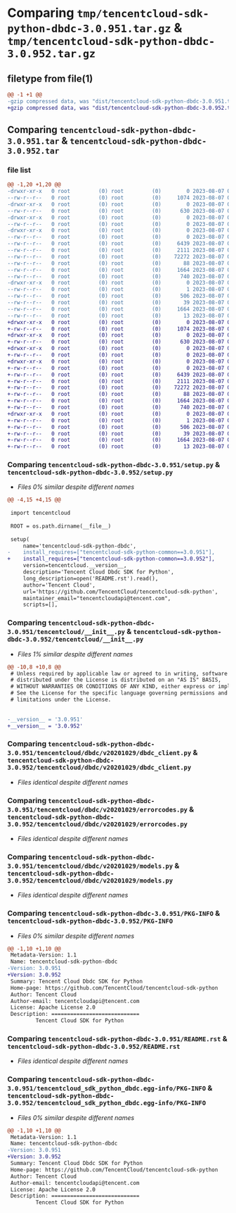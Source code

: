# Comparing `tmp/tencentcloud-sdk-python-dbdc-3.0.951.tar.gz` & `tmp/tencentcloud-sdk-python-dbdc-3.0.952.tar.gz`

## filetype from file(1)

```diff
@@ -1 +1 @@
-gzip compressed data, was "dist/tencentcloud-sdk-python-dbdc-3.0.951.tar", last modified: Mon Aug  7 00:24:58 2023, max compression
+gzip compressed data, was "dist/tencentcloud-sdk-python-dbdc-3.0.952.tar", last modified: Mon Aug  7 08:51:45 2023, max compression
```

## Comparing `tencentcloud-sdk-python-dbdc-3.0.951.tar` & `tencentcloud-sdk-python-dbdc-3.0.952.tar`

### file list

```diff
@@ -1,20 +1,20 @@
-drwxr-xr-x   0 root         (0) root         (0)        0 2023-08-07 00:24:58.000000 tencentcloud-sdk-python-dbdc-3.0.951/
--rw-r--r--   0 root         (0) root         (0)     1074 2023-08-07 00:24:58.000000 tencentcloud-sdk-python-dbdc-3.0.951/setup.py
-drwxr-xr-x   0 root         (0) root         (0)        0 2023-08-07 00:24:58.000000 tencentcloud-sdk-python-dbdc-3.0.951/tencentcloud/
--rw-r--r--   0 root         (0) root         (0)      630 2023-08-07 00:24:58.000000 tencentcloud-sdk-python-dbdc-3.0.951/tencentcloud/__init__.py
-drwxr-xr-x   0 root         (0) root         (0)        0 2023-08-07 00:24:58.000000 tencentcloud-sdk-python-dbdc-3.0.951/tencentcloud/dbdc/
--rw-r--r--   0 root         (0) root         (0)        0 2023-08-07 00:24:58.000000 tencentcloud-sdk-python-dbdc-3.0.951/tencentcloud/dbdc/__init__.py
-drwxr-xr-x   0 root         (0) root         (0)        0 2023-08-07 00:24:58.000000 tencentcloud-sdk-python-dbdc-3.0.951/tencentcloud/dbdc/v20201029/
--rw-r--r--   0 root         (0) root         (0)        0 2023-08-07 00:24:58.000000 tencentcloud-sdk-python-dbdc-3.0.951/tencentcloud/dbdc/v20201029/__init__.py
--rw-r--r--   0 root         (0) root         (0)     6439 2023-08-07 00:24:58.000000 tencentcloud-sdk-python-dbdc-3.0.951/tencentcloud/dbdc/v20201029/dbdc_client.py
--rw-r--r--   0 root         (0) root         (0)     2111 2023-08-07 00:24:58.000000 tencentcloud-sdk-python-dbdc-3.0.951/tencentcloud/dbdc/v20201029/errorcodes.py
--rw-r--r--   0 root         (0) root         (0)    72272 2023-08-07 00:24:58.000000 tencentcloud-sdk-python-dbdc-3.0.951/tencentcloud/dbdc/v20201029/models.py
--rw-r--r--   0 root         (0) root         (0)       88 2023-08-07 00:24:58.000000 tencentcloud-sdk-python-dbdc-3.0.951/setup.cfg
--rw-r--r--   0 root         (0) root         (0)     1664 2023-08-07 00:24:58.000000 tencentcloud-sdk-python-dbdc-3.0.951/PKG-INFO
--rw-r--r--   0 root         (0) root         (0)      740 2023-08-07 00:24:58.000000 tencentcloud-sdk-python-dbdc-3.0.951/README.rst
-drwxr-xr-x   0 root         (0) root         (0)        0 2023-08-07 00:24:58.000000 tencentcloud-sdk-python-dbdc-3.0.951/tencentcloud_sdk_python_dbdc.egg-info/
--rw-r--r--   0 root         (0) root         (0)        1 2023-08-07 00:24:58.000000 tencentcloud-sdk-python-dbdc-3.0.951/tencentcloud_sdk_python_dbdc.egg-info/dependency_links.txt
--rw-r--r--   0 root         (0) root         (0)      506 2023-08-07 00:24:58.000000 tencentcloud-sdk-python-dbdc-3.0.951/tencentcloud_sdk_python_dbdc.egg-info/SOURCES.txt
--rw-r--r--   0 root         (0) root         (0)       39 2023-08-07 00:24:58.000000 tencentcloud-sdk-python-dbdc-3.0.951/tencentcloud_sdk_python_dbdc.egg-info/requires.txt
--rw-r--r--   0 root         (0) root         (0)     1664 2023-08-07 00:24:58.000000 tencentcloud-sdk-python-dbdc-3.0.951/tencentcloud_sdk_python_dbdc.egg-info/PKG-INFO
--rw-r--r--   0 root         (0) root         (0)       13 2023-08-07 00:24:58.000000 tencentcloud-sdk-python-dbdc-3.0.951/tencentcloud_sdk_python_dbdc.egg-info/top_level.txt
+drwxr-xr-x   0 root         (0) root         (0)        0 2023-08-07 08:51:45.000000 tencentcloud-sdk-python-dbdc-3.0.952/
+-rw-r--r--   0 root         (0) root         (0)     1074 2023-08-07 08:51:45.000000 tencentcloud-sdk-python-dbdc-3.0.952/setup.py
+drwxr-xr-x   0 root         (0) root         (0)        0 2023-08-07 08:51:45.000000 tencentcloud-sdk-python-dbdc-3.0.952/tencentcloud/
+-rw-r--r--   0 root         (0) root         (0)      630 2023-08-07 08:51:45.000000 tencentcloud-sdk-python-dbdc-3.0.952/tencentcloud/__init__.py
+drwxr-xr-x   0 root         (0) root         (0)        0 2023-08-07 08:51:45.000000 tencentcloud-sdk-python-dbdc-3.0.952/tencentcloud/dbdc/
+-rw-r--r--   0 root         (0) root         (0)        0 2023-08-07 08:51:45.000000 tencentcloud-sdk-python-dbdc-3.0.952/tencentcloud/dbdc/__init__.py
+drwxr-xr-x   0 root         (0) root         (0)        0 2023-08-07 08:51:45.000000 tencentcloud-sdk-python-dbdc-3.0.952/tencentcloud/dbdc/v20201029/
+-rw-r--r--   0 root         (0) root         (0)        0 2023-08-07 08:51:45.000000 tencentcloud-sdk-python-dbdc-3.0.952/tencentcloud/dbdc/v20201029/__init__.py
+-rw-r--r--   0 root         (0) root         (0)     6439 2023-08-07 08:51:45.000000 tencentcloud-sdk-python-dbdc-3.0.952/tencentcloud/dbdc/v20201029/dbdc_client.py
+-rw-r--r--   0 root         (0) root         (0)     2111 2023-08-07 08:51:45.000000 tencentcloud-sdk-python-dbdc-3.0.952/tencentcloud/dbdc/v20201029/errorcodes.py
+-rw-r--r--   0 root         (0) root         (0)    72272 2023-08-07 08:51:45.000000 tencentcloud-sdk-python-dbdc-3.0.952/tencentcloud/dbdc/v20201029/models.py
+-rw-r--r--   0 root         (0) root         (0)       88 2023-08-07 08:51:45.000000 tencentcloud-sdk-python-dbdc-3.0.952/setup.cfg
+-rw-r--r--   0 root         (0) root         (0)     1664 2023-08-07 08:51:45.000000 tencentcloud-sdk-python-dbdc-3.0.952/PKG-INFO
+-rw-r--r--   0 root         (0) root         (0)      740 2023-08-07 08:51:45.000000 tencentcloud-sdk-python-dbdc-3.0.952/README.rst
+drwxr-xr-x   0 root         (0) root         (0)        0 2023-08-07 08:51:45.000000 tencentcloud-sdk-python-dbdc-3.0.952/tencentcloud_sdk_python_dbdc.egg-info/
+-rw-r--r--   0 root         (0) root         (0)        1 2023-08-07 08:51:45.000000 tencentcloud-sdk-python-dbdc-3.0.952/tencentcloud_sdk_python_dbdc.egg-info/dependency_links.txt
+-rw-r--r--   0 root         (0) root         (0)      506 2023-08-07 08:51:45.000000 tencentcloud-sdk-python-dbdc-3.0.952/tencentcloud_sdk_python_dbdc.egg-info/SOURCES.txt
+-rw-r--r--   0 root         (0) root         (0)       39 2023-08-07 08:51:45.000000 tencentcloud-sdk-python-dbdc-3.0.952/tencentcloud_sdk_python_dbdc.egg-info/requires.txt
+-rw-r--r--   0 root         (0) root         (0)     1664 2023-08-07 08:51:45.000000 tencentcloud-sdk-python-dbdc-3.0.952/tencentcloud_sdk_python_dbdc.egg-info/PKG-INFO
+-rw-r--r--   0 root         (0) root         (0)       13 2023-08-07 08:51:45.000000 tencentcloud-sdk-python-dbdc-3.0.952/tencentcloud_sdk_python_dbdc.egg-info/top_level.txt
```

### Comparing `tencentcloud-sdk-python-dbdc-3.0.951/setup.py` & `tencentcloud-sdk-python-dbdc-3.0.952/setup.py`

 * *Files 0% similar despite different names*

```diff
@@ -4,15 +4,15 @@
 
 import tencentcloud
 
 ROOT = os.path.dirname(__file__)
 
 setup(
     name='tencentcloud-sdk-python-dbdc',
-    install_requires=["tencentcloud-sdk-python-common==3.0.951"],
+    install_requires=["tencentcloud-sdk-python-common==3.0.952"],
     version=tencentcloud.__version__,
     description='Tencent Cloud Dbdc SDK for Python',
     long_description=open('README.rst').read(),
     author='Tencent Cloud',
     url='https://github.com/TencentCloud/tencentcloud-sdk-python',
     maintainer_email="tencentcloudapi@tencent.com",
     scripts=[],
```

### Comparing `tencentcloud-sdk-python-dbdc-3.0.951/tencentcloud/__init__.py` & `tencentcloud-sdk-python-dbdc-3.0.952/tencentcloud/__init__.py`

 * *Files 1% similar despite different names*

```diff
@@ -10,8 +10,8 @@
 # Unless required by applicable law or agreed to in writing, software
 # distributed under the License is distributed on an "AS IS" BASIS,
 # WITHOUT WARRANTIES OR CONDITIONS OF ANY KIND, either express or implied.
 # See the License for the specific language governing permissions and
 # limitations under the License.
 
 
-__version__ = '3.0.951'
+__version__ = '3.0.952'
```

### Comparing `tencentcloud-sdk-python-dbdc-3.0.951/tencentcloud/dbdc/v20201029/dbdc_client.py` & `tencentcloud-sdk-python-dbdc-3.0.952/tencentcloud/dbdc/v20201029/dbdc_client.py`

 * *Files identical despite different names*

### Comparing `tencentcloud-sdk-python-dbdc-3.0.951/tencentcloud/dbdc/v20201029/errorcodes.py` & `tencentcloud-sdk-python-dbdc-3.0.952/tencentcloud/dbdc/v20201029/errorcodes.py`

 * *Files identical despite different names*

### Comparing `tencentcloud-sdk-python-dbdc-3.0.951/tencentcloud/dbdc/v20201029/models.py` & `tencentcloud-sdk-python-dbdc-3.0.952/tencentcloud/dbdc/v20201029/models.py`

 * *Files identical despite different names*

### Comparing `tencentcloud-sdk-python-dbdc-3.0.951/PKG-INFO` & `tencentcloud-sdk-python-dbdc-3.0.952/PKG-INFO`

 * *Files 0% similar despite different names*

```diff
@@ -1,10 +1,10 @@
 Metadata-Version: 1.1
 Name: tencentcloud-sdk-python-dbdc
-Version: 3.0.951
+Version: 3.0.952
 Summary: Tencent Cloud Dbdc SDK for Python
 Home-page: https://github.com/TencentCloud/tencentcloud-sdk-python
 Author: Tencent Cloud
 Author-email: tencentcloudapi@tencent.com
 License: Apache License 2.0
 Description: ============================
         Tencent Cloud SDK for Python
```

### Comparing `tencentcloud-sdk-python-dbdc-3.0.951/README.rst` & `tencentcloud-sdk-python-dbdc-3.0.952/README.rst`

 * *Files identical despite different names*

### Comparing `tencentcloud-sdk-python-dbdc-3.0.951/tencentcloud_sdk_python_dbdc.egg-info/PKG-INFO` & `tencentcloud-sdk-python-dbdc-3.0.952/tencentcloud_sdk_python_dbdc.egg-info/PKG-INFO`

 * *Files 0% similar despite different names*

```diff
@@ -1,10 +1,10 @@
 Metadata-Version: 1.1
 Name: tencentcloud-sdk-python-dbdc
-Version: 3.0.951
+Version: 3.0.952
 Summary: Tencent Cloud Dbdc SDK for Python
 Home-page: https://github.com/TencentCloud/tencentcloud-sdk-python
 Author: Tencent Cloud
 Author-email: tencentcloudapi@tencent.com
 License: Apache License 2.0
 Description: ============================
         Tencent Cloud SDK for Python
```

